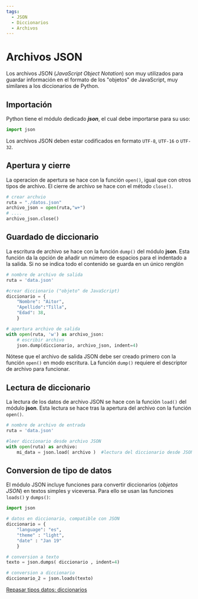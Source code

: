 ```yaml
---
tags:
  - JSON
  - Diccionarios
  - Archivos
---
```



# Archivos JSON

Los archivos JSON (*JavaScript Object Notation*)
son muy utilizados para guardar información
en el formato de  los "objetos" de JavaScript,
muy similares a los diccionarios de Python.

## Importación

Python tiene el módulo dedicado ***json***, el cual debe importarse para su uso:
```python title="Importación de módulo JSON" 
import json
```
Los archivos JSON deben estar codificados en formato `UTF-8`, `UTF-16` o `UTF-32`.


## Apertura y cierre
La operacion de apertura se hace con la función `open()`, igual que con otros tipos de archivo. El cierre de archivo se hace con el método `close()`.
 
```python title="Apertura y cierre de JSON" hl_lines="3 5"
# crear archvio
ruta = "./datos.json"
archivo_json = open(ruta,"w+") 
# ....
archivo_json.close()  
```

## Guardado de diccionario

La escritura de archivo se hace con la función `dump()` del módulo **json**. Esta función da la opción de añadir un número de espacios para el indentado a la salida. Si no se indica todo el contenido se guarda en un único renglón

```py title="Guardado de diccionarios" hl_lines="14"
# nombre de archivo de salida
ruta = 'data.json'

#crear diccionario ("objeto" de JavaScript)
diccionario = {
    "Nombre": "Aitor",
    "Apellido":"Tilla",
    "Edad": 38,
    }

# apertura archivo de salida
with open(ruta, 'w') as archivo_json:
    # escribir archivo
    json.dump(diccionario, archivo_json, indent=4)
```

Nótese que el archivo de salida JSON debe ser creado primero con la función `open()` en modo escritura. La función `dump()` requiere el descriptor de archivo para funcionar.

## Lectura de diccionario

La lectura de los datos de archivo JSON se hace con la función `load()` del módulo **json**.
Esta lectura se hace tras la apertura del archivo con la función `open()`.


```py title="Lectura de diccionarios" hl_lines="6"
# nombre de archivo de entrada
ruta = 'data.json'

#leer diccionario desde archivo JSON
with open(ruta) as archivo:
    mi_data = json.load( archivo )  #lectura del diccionario desde JSON
```


## Conversion de tipo de datos

El módulo JSON incluye funciones para convertir diccionarios (*objetos JSON*) en textos simples y viceversa. Para ello se usan las funciones `loads()` y `dumps()`: 

```py title="Conversión de diccionarios" hl_lines="11 14"
import json

# datos en diccionario, compatible con JSON 
diccionario = { 
    "language": "es",
    "theme" : "light",
    "date" : "Jan 19"
    }

# conversion a texto
texto = json.dumps( diccionario , indent=4)

# conversion a diccionario
diccionario_2 = json.loads(texto)
```

[Repasar tipos datos: diccionarios](../datos/diccionarios.md)




